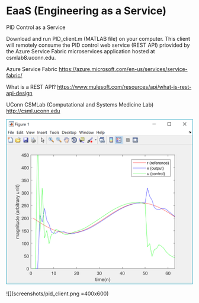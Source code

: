 # EaaS (Engineering as a Service)

PID Control as a Service

Download and run PID_client.m (MATLAB file) on your computer. This client will remotely consume the PID control web service (REST API) priovided by the Azure Service Fabric microservices application hosted at csmlab8.uconn.edu.

Azure Service Fabric https://azure.microsoft.com/en-us/services/service-fabric/

What is a REST API? https://www.mulesoft.com/resources/api/what-is-rest-api-design

UConn CSMLab (Computational and Systems Medicine Lab) http://csml.uconn.edu

![alt text](screenshots/pid_client.png)

![](screenshots/pid_client.png =400x600)
